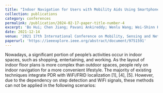 ```yaml
---
title: "Indoor Navigation for Users with Mobility Aids Using Smartphones and Neighborhood Networks"
collection: publications
category: conferences
permalink: /publication/2024-02-17-paper-title-number-4
excerpt: 'Bo Hui; Chen Jiang; Pavani Ankireddy; Wenlu Wang; Wei-Shinn Ku'
date: 2021-12-14
venue: '2021 17th International Conference on Mobility, Sensing and Networking (MSN)'
paperurl: 'https://ieeexplore.ieee.org/abstract/document/9751591'
---
```


Nowadays, a significant portion of people’s activities occur in indoor spaces, such as shopping, entertaining, and working. As the layout of indoor floor plans is more complex than outdoor spaces, people rely on indoor navigation for a more convenient lifestyle. The majority of existing techniques integrate PDR with WiFi/FRID localization [1], [4], [5]. However, due to the dependency on step detection and WiFi signals, these methods can not be applied in the following scenarios:
